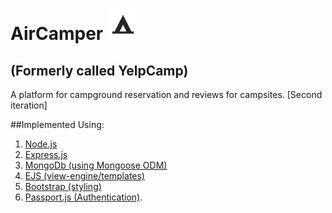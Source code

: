 # AirCamper <img src="/misc/campgroundIcon.png" alt="alt text" width="50" height="50">
## (Formerly called YelpCamp)
A platform for campground reservation and reviews for campsites. [Second iteration]

##Implemented Using:

  1. [Node.js](https://nodejs.org/en/)
  2. [Express.js](https://expressjs.com/)
  3. [MongoDb (using Mongoose ODM)](http://mongoosejs.com/)
  4. [EJS (view-engine/templates)](http://www.embeddedjs.com/)
  5. [Bootstrap (styling)](http://getbootstrap.com/)
  6. [Passport.js (Authentication)](http://passportjs.org/).
